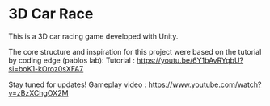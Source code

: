 # 3D Car Race

This is a 3D car racing game developed with Unity.

The core structure and inspiration for this project were based on the tutorial by coding edge (pablos lab):
Tutorial : https://youtu.be/6Y1bAvRYqbU?si=boK1-kOroz0sXFA7

Stay tuned for updates!
Gameplay video : https://www.youtube.com/watch?v=zBzXChgOX2M
